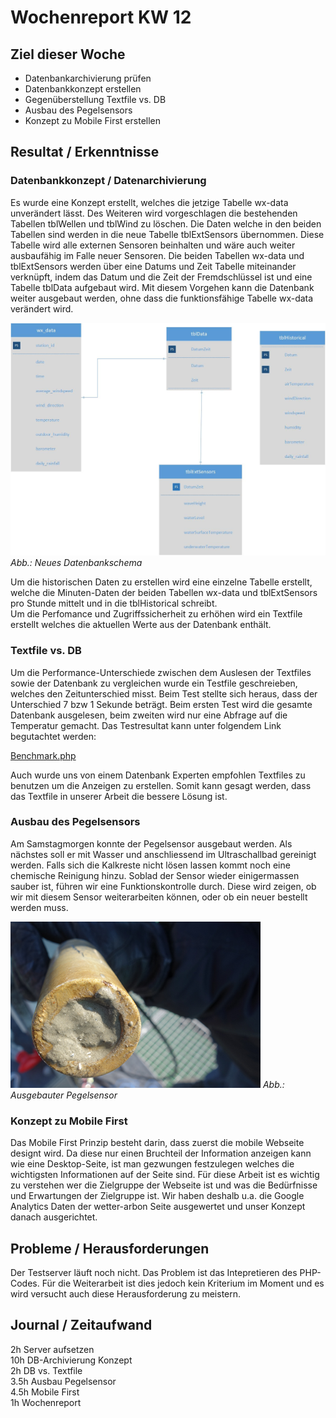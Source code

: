 # Wochenreport KW 12

## Ziel dieser Woche
* Datenbankarchivierung prüfen
* Datenbankkonzept erstellen
* Gegenüberstellung Textfile vs. DB
* Ausbau des Pegelsensors
* Konzept zu Mobile First erstellen

## Resultat / Erkenntnisse

### Datenbankkonzept / Datenarchivierung
Es wurde eine Konzept erstellt, welches die jetzige Tabelle wx-data unverändert lässt. Des Weiteren wird vorgeschlagen die bestehenden Tabellen tblWellen und tblWind zu löschen. Die Daten welche in den beiden Tabellen sind werden in die neue Tabelle tblExtSensors übernommen. Diese Tabelle wird alle externen Sensoren beinhalten und wäre auch weiter ausbaufähig im Falle neuer Sensoren. Die beiden Tabellen wx-data und tblExtSensors werden über eine Datums und Zeit Tabelle miteinander verknüpft, indem das Datum und die Zeit der Fremdschlüssel ist und eine Tabelle tblData aufgebaut wird. Mit diesem Vorgehen kann die Datenbank weiter ausgebaut werden, ohne dass die funktionsfähige Tabelle wx-data verändert wird.

![Screenshot](/img/DatenbankNeu.jpg)
*Abb.: Neues Datenbankschema*

Um die historischen Daten zu erstellen wird eine einzelne Tabelle erstellt, welche die Minuten-Daten der beiden Tabellen wx-data und tblExtSensors pro Stunde mittelt und in die tblHistorical schreibt.  
Um die Perfomance und Zugriffssicherheit zu erhöhen wird ein Textfile erstellt welches die aktuellen Werte aus der Datenbank enthält.

### Textfile vs. DB
Um die Performance-Unterschiede zwischen dem Auslesen der Textfiles sowie der Datenbank zu vergleichen wurde ein Testfile geschreieben, welches den Zeitunterschied misst. Beim Test stellte sich heraus, dass der Unterschied 7 bzw 1 Sekunde beträgt. Beim ersten Test wird die gesamte Datenbank ausgelesen, beim zweiten wird nur eine Abfrage auf die Temperatur gemacht. Das Testresultat kann unter folgendem Link begutachtet werden:

[Benchmark.php](https://www.wetter-arbon.ch/benchmark.php)

Auch wurde uns von einem Datenbank Experten empfohlen Textfiles zu benutzen um die Anzeigen zu erstellen. Somit kann gesagt werden, dass das Textfile in unserer Arbeit die bessere Lösung ist.


### Ausbau des Pegelsensors
Am Samstagmorgen konnte der Pegelsensor ausgebaut werden. Als nächstes soll er mit Wasser und anschliessend im Ultraschallbad gereinigt werden. Falls sich die Kalkreste nicht lösen lassen kommt noch eine chemische Reinigung hinzu. Soblad der Sensor wieder einigermassen sauber ist, führen wir eine Funktionskontrolle durch. Diese wird zeigen, ob wir mit diesem Sensor weiterarbeiten können, oder ob ein neuer bestellt werden muss.

![Screenshot](/img/pegelsensor.png)
*Abb.: Ausgebauter Pegelsensor*


### Konzept zu Mobile First
Das Mobile First Prinzip besteht darin, dass zuerst die mobile Webseite designt wird. Da diese nur einen Bruchteil der Information anzeigen kann wie eine Desktop-Seite, ist man gezwungen festzulegen welches die wichtigsten Informationen auf der Seite sind. Für diese Arbeit ist es wichtig zu verstehen wer die Zielgruppe der Webseite ist und was die Bedürfnisse und Erwartungen der Zielgruppe ist. Wir haben deshalb u.a. die Google Analytics Daten der wetter-arbon Seite ausgewertet und unser Konzept danach ausgerichtet.


## Probleme / Herausforderungen
Der Testserver läuft noch nicht. Das Problem ist das Intepretieren des PHP-Codes. Für die Weiterarbeit ist dies jedoch kein Kriterium im Moment und es wird versucht auch diese Herausforderung zu meistern.

## Journal / Zeitaufwand
2h Server aufsetzen  
10h DB-Archivierung Konzept  
2h DB vs. Textfile  
3.5h Ausbau Pegelsensor  
4.5h Mobile First  
1h Wochenreport   
